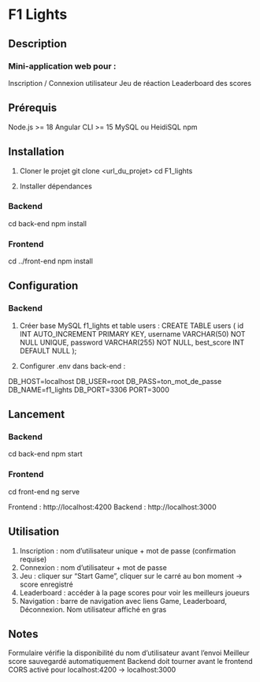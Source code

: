 # F1 Lights

## Description
### Mini-application web pour :
Inscription / Connexion utilisateur
Jeu de réaction
Leaderboard des scores

## Prérequis
Node.js >= 18
Angular CLI >= 15
MySQL ou HeidiSQL
npm

## Installation
1. Cloner le projet
git clone <url_du_projet>
cd F1_lights

2. Installer dépendances
### Backend
cd back-end
npm install

### Frontend
cd ../front-end
npm install

## Configuration
### Backend

1. Créer base MySQL f1_lights et table users :
CREATE TABLE users (
  id INT AUTO_INCREMENT PRIMARY KEY,
  username VARCHAR(50) NOT NULL UNIQUE,
  password VARCHAR(255) NOT NULL,
  best_score INT DEFAULT NULL
);


2. Configurer .env dans back-end :

DB_HOST=localhost
DB_USER=root
DB_PASS=ton_mot_de_passe
DB_NAME=f1_lights
DB_PORT=3306
PORT=3000

## Lancement
### Backend
cd back-end
npm start

### Frontend
cd front-end
ng serve

Frontend : http://localhost:4200
Backend : http://localhost:3000

## Utilisation

1. Inscription : nom d’utilisateur unique + mot de passe (confirmation requise)
2. Connexion : nom d’utilisateur + mot de passe
3. Jeu : cliquer sur “Start Game”, cliquer sur le carré au bon moment → score enregistré
4. Leaderboard : accéder à la page scores pour voir les meilleurs joueurs
5. Navigation : barre de navigation avec liens Game, Leaderboard, Déconnexion. Nom utilisateur affiché en gras

## Notes
Formulaire vérifie la disponibilité du nom d’utilisateur avant l’envoi
Meilleur score sauvegardé automatiquement
Backend doit tourner avant le frontend
CORS activé pour localhost:4200 → localhost:3000